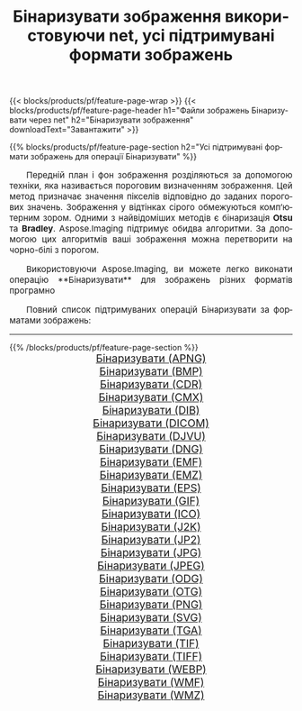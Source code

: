 ﻿---
title: Бінаризувати зображення використовуючи net, усі підтримувані формати зображень 
weight: 3920
url: /uk/net/binarize/ 
lang: uk
langdirlevel: 2
locales: zh-hans,ja,it,ru,de,es,fr,nl,id,lt,pl,pt,vi,tr,ko,zh-hant,ar,hi,th,sv,cs,uk,he
description: Використовуючи Aspose.Imaging, ви можете легко Бінаризувати зображення використовуючи  net
---

{{< blocks/products/pf/feature-page-wrap >}}
{{< blocks/products/pf/feature-page-header h1="Файли зображень Бінаризувати через net" h2="Бінаризувати зображення" downloadText="Завантажити" >}}


{{% blocks/products/pf/feature-page-section  h2="Усі підтримувані формати зображень для операції Бінаризувати" %}}
<p align="justify" style="text-indent:2em;font-size:15px;">
Передній план і фон зображення розділяються за допомогою техніки, яка називається пороговим визначенням зображення. Цей метод призначає значення пікселів відповідно до заданих порогових значень. Зображення у відтінках сірого обмежуються комп’ютерним зором. Одними з найвідоміших методів є бінаризація <b>Otsu</b> та <b>Bradley</b>. Aspose.Imaging підтримує обидва алгоритми. За допомогою цих алгоритмів ваші зображення можна перетворити на чорно-білі з порогом.
</p>
<p align="justify" style="text-indent:2em;font-size:15px;">
Використовуючи Aspose.Imaging, ви можете легко виконати операцiю **Бінаризувати** для  зображень різних форматів програмно
</p>
<p align="justify" style="text-indent:2em;font-size:15px;">
Повний список підтримуваних операцій Бінаризувати за форматами зображень:
</p>
<hr/>
{{% /blocks/products/pf/feature-page-section %}}
<div class="container-fluid productfamilypage bg-gray">
    <div class="convertypes bg-gray agp-content section">
        <div class="container">
		<div class="row other-converters" style="gap: 10px;font-size: 19px;text-align:center;">
		    <div class='col-md-2 other-converter remove-lp remove-rp'><a href="/imaging/uk/net/binarize/apng/" style="padding:15px;">Бінаризувати (APNG)</a></div><div class='col-md-2 other-converter remove-lp remove-rp'><a href="/imaging/uk/net/binarize/bmp/" style="padding:15px;">Бінаризувати (BMP)</a></div><div class='col-md-2 other-converter remove-lp remove-rp'><a href="/imaging/uk/net/binarize/cdr/" style="padding:15px;">Бінаризувати (CDR)</a></div><div class='col-md-2 other-converter remove-lp remove-rp'><a href="/imaging/uk/net/binarize/cmx/" style="padding:15px;">Бінаризувати (CMX)</a></div><div class='col-md-2 other-converter remove-lp remove-rp'><a href="/imaging/uk/net/binarize/dib/" style="padding:15px;">Бінаризувати (DIB)</a></div><div class='col-md-2 other-converter remove-lp remove-rp'><a href="/imaging/uk/net/binarize/dicom/" style="padding:15px;">Бінаризувати (DICOM)</a></div><div class='col-md-2 other-converter remove-lp remove-rp'><a href="/imaging/uk/net/binarize/djvu/" style="padding:15px;">Бінаризувати (DJVU)</a></div><div class='col-md-2 other-converter remove-lp remove-rp'><a href="/imaging/uk/net/binarize/dng/" style="padding:15px;">Бінаризувати (DNG)</a></div><div class='col-md-2 other-converter remove-lp remove-rp'><a href="/imaging/uk/net/binarize/emf/" style="padding:15px;">Бінаризувати (EMF)</a></div><div class='col-md-2 other-converter remove-lp remove-rp'><a href="/imaging/uk/net/binarize/emz/" style="padding:15px;">Бінаризувати (EMZ)</a></div><div class='col-md-2 other-converter remove-lp remove-rp'><a href="/imaging/uk/net/binarize/eps/" style="padding:15px;">Бінаризувати (EPS)</a></div><div class='col-md-2 other-converter remove-lp remove-rp'><a href="/imaging/uk/net/binarize/gif/" style="padding:15px;">Бінаризувати (GIF)</a></div><div class='col-md-2 other-converter remove-lp remove-rp'><a href="/imaging/uk/net/binarize/ico/" style="padding:15px;">Бінаризувати (ICO)</a></div><div class='col-md-2 other-converter remove-lp remove-rp'><a href="/imaging/uk/net/binarize/j2k/" style="padding:15px;">Бінаризувати (J2K)</a></div><div class='col-md-2 other-converter remove-lp remove-rp'><a href="/imaging/uk/net/binarize/jp2/" style="padding:15px;">Бінаризувати (JP2)</a></div><div class='col-md-2 other-converter remove-lp remove-rp'><a href="/imaging/uk/net/binarize/jpg/" style="padding:15px;">Бінаризувати (JPG)</a></div><div class='col-md-2 other-converter remove-lp remove-rp'><a href="/imaging/uk/net/binarize/jpeg/" style="padding:15px;">Бінаризувати (JPEG)</a></div><div class='col-md-2 other-converter remove-lp remove-rp'><a href="/imaging/uk/net/binarize/odg/" style="padding:15px;">Бінаризувати (ODG)</a></div><div class='col-md-2 other-converter remove-lp remove-rp'><a href="/imaging/uk/net/binarize/otg/" style="padding:15px;">Бінаризувати (OTG)</a></div><div class='col-md-2 other-converter remove-lp remove-rp'><a href="/imaging/uk/net/binarize/png/" style="padding:15px;">Бінаризувати (PNG)</a></div><div class='col-md-2 other-converter remove-lp remove-rp'><a href="/imaging/uk/net/binarize/svg/" style="padding:15px;">Бінаризувати (SVG)</a></div><div class='col-md-2 other-converter remove-lp remove-rp'><a href="/imaging/uk/net/binarize/tga/" style="padding:15px;">Бінаризувати (TGA)</a></div><div class='col-md-2 other-converter remove-lp remove-rp'><a href="/imaging/uk/net/binarize/tif/" style="padding:15px;">Бінаризувати (TIF)</a></div><div class='col-md-2 other-converter remove-lp remove-rp'><a href="/imaging/uk/net/binarize/tiff/" style="padding:15px;">Бінаризувати (TIFF)</a></div><div class='col-md-2 other-converter remove-lp remove-rp'><a href="/imaging/uk/net/binarize/webp/" style="padding:15px;">Бінаризувати (WEBP)</a></div><div class='col-md-2 other-converter remove-lp remove-rp'><a href="/imaging/uk/net/binarize/wmf/" style="padding:15px;">Бінаризувати (WMF)</a></div><div class='col-md-2 other-converter remove-lp remove-rp'><a href="/imaging/uk/net/binarize/wmz/" style="padding:15px;">Бінаризувати (WMZ)</a></div>
                </div>
        </div>
    </div>
</div>
<br/>
